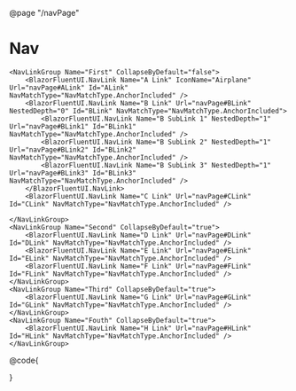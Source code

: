 ﻿@page "/navPage"

<h1>Nav</h1>

<Nav>

    <NavLinkGroup Name="First" CollapseByDefault="false">
        <BlazorFluentUI.NavLink Name="A Link" IconName="Airplane" Url="navPage#ALink" Id="ALink" NavMatchType="NavMatchType.AnchorIncluded" />
        <BlazorFluentUI.NavLink Name="B Link" Url="navPage#BLink" NestedDepth="0" Id="BLink" NavMatchType="NavMatchType.AnchorIncluded">
            <BlazorFluentUI.NavLink Name="B SubLink 1" NestedDepth="1" Url="navPage#BLink1" Id="BLink1" NavMatchType="NavMatchType.AnchorIncluded" />
            <BlazorFluentUI.NavLink Name="B SubLink 2" NestedDepth="1" Url="navPage#BLink2" Id="BLink2" NavMatchType="NavMatchType.AnchorIncluded" />
            <BlazorFluentUI.NavLink Name="B SubLink 3" NestedDepth="1" Url="navPage#BLink3" Id="BLink3" NavMatchType="NavMatchType.AnchorIncluded" />
        </BlazorFluentUI.NavLink>
        <BlazorFluentUI.NavLink Name="C Link" Url="navPage#CLink" Id="CLink" NavMatchType="NavMatchType.AnchorIncluded" />

    </NavLinkGroup>
    <NavLinkGroup Name="Second" CollapseByDefault="true">
        <BlazorFluentUI.NavLink Name="D Link" Url="navPage#DLink" Id="DLink" NavMatchType="NavMatchType.AnchorIncluded" />
        <BlazorFluentUI.NavLink Name="E Link" Url="navPage#ELink" Id="ELink" NavMatchType="NavMatchType.AnchorIncluded" />
        <BlazorFluentUI.NavLink Name="F Link" Url="navPage#FLink" Id="FLink" NavMatchType="NavMatchType.AnchorIncluded" />
    </NavLinkGroup>
    <NavLinkGroup Name="Third" CollapseByDefault="true">
        <BlazorFluentUI.NavLink Name="G Link" Url="navPage#GLink" Id="GLink" NavMatchType="NavMatchType.AnchorIncluded" />
    </NavLinkGroup>
    <NavLinkGroup Name="Fouth" CollapseByDefault="true">
        <BlazorFluentUI.NavLink Name="H Link" Url="navPage#HLink" Id="HLink" NavMatchType="NavMatchType.AnchorIncluded" />
    </NavLinkGroup>

</Nav>

@code{


}